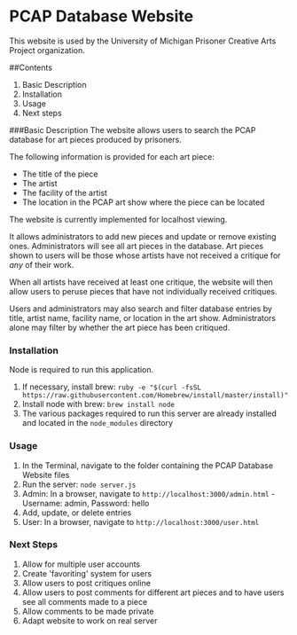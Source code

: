 # PCAP Database Website
This website is used by the University of Michigan Prisoner Creative Arts Project organization.

##Contents
1. Basic Description
2. Installation
3. Usage
4. Next steps

###Basic Description
The website allows users to search the PCAP database for art pieces produced by prisoners.

The following information is provided for each art piece:

- The title of the piece
- The artist
- The facility of the artist
- The location in the PCAP art show where the piece can be located

The website is currently implemented for localhost viewing. 

It allows administrators to add new pieces and update or remove existing ones. Administrators will see all art pieces in the database. Art pieces shown to users will be those whose artists have not received a critique for *any* of their work.


When all artists have received at least one critique, the website will then allow users to peruse pieces that have not individually received critiques. 

Users and administrators may also search and filter database entries by title, artist name, facility name, or location in the art show. Administrators alone may filter by whether the art piece has been critiqued. 

### Installation

Node is required to run this application. 

1. If necessary, install brew: `ruby -e "$(curl -fsSL https://raw.githubusercontent.com/Homebrew/install/master/install)"`
2. Install node with brew: `brew install node`
3. The various packages required to run this server are already installed and located in the `node_modules` directory

### Usage

1. In the Terminal, navigate to the folder containing the PCAP Database Website files
2. Run the server: `node server.js`
3. Admin: In a browser, navigate to `http://localhost:3000/admin.html` - Username: admin, Password: hello
4. Add, update, or delete entries
5. User: In a browser, navigate to `http://localhost:3000/user.html`

### Next Steps

1. Allow for multiple user accounts
2. Create 'favoriting' system for users
3. Allow users to post critiques online
4. Allow users to post comments for different art pieces and to have users see all comments made to a piece
5. Allow comments to be made private
6. Adapt website to work on real server

